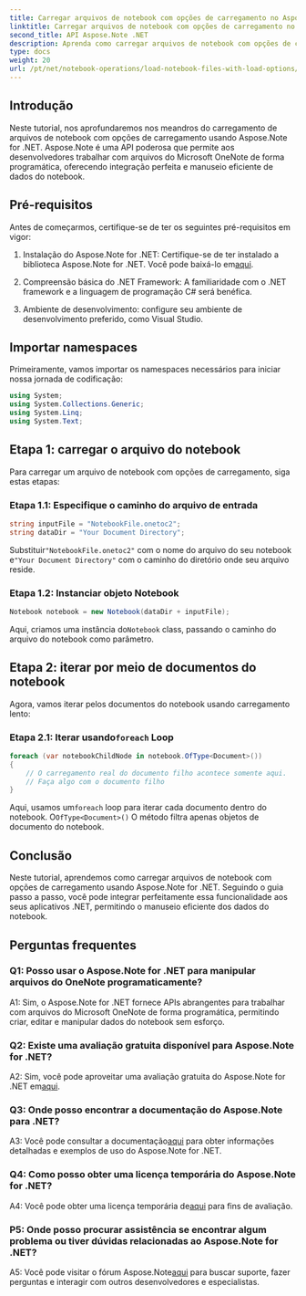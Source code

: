 ```yaml
---
title: Carregar arquivos de notebook com opções de carregamento no Aspose Note .NET
linktitle: Carregar arquivos de notebook com opções de carregamento no Aspose Note .NET
second_title: API Aspose.Note .NET
description: Aprenda como carregar arquivos de notebook com opções de carregamento usando Aspose.Note for .NET. Integre perfeitamente essa funcionalidade aos seus aplicativos .NET para uma manipulação eficiente dos dados do notebook.
type: docs
weight: 20
url: /pt/net/notebook-operations/load-notebook-files-with-load-options/
---
```

## Introdução

Neste tutorial, nos aprofundaremos nos meandros do carregamento de arquivos de notebook com opções de carregamento usando Aspose.Note for .NET. Aspose.Note é uma API poderosa que permite aos desenvolvedores trabalhar com arquivos do Microsoft OneNote de forma programática, oferecendo integração perfeita e manuseio eficiente de dados do notebook.

## Pré-requisitos

Antes de começarmos, certifique-se de ter os seguintes pré-requisitos em vigor:

1.  Instalação do Aspose.Note for .NET: Certifique-se de ter instalado a biblioteca Aspose.Note for .NET. Você pode baixá-lo em[aqui](https://releases.aspose.com/note/net/).

2. Compreensão básica do .NET Framework: A familiaridade com o .NET framework e a linguagem de programação C# será benéfica.

3. Ambiente de desenvolvimento: configure seu ambiente de desenvolvimento preferido, como Visual Studio.

## Importar namespaces

Primeiramente, vamos importar os namespaces necessários para iniciar nossa jornada de codificação:

```csharp
using System;
using System.Collections.Generic;
using System.Linq;
using System.Text;
```

## Etapa 1: carregar o arquivo do notebook

Para carregar um arquivo de notebook com opções de carregamento, siga estas etapas:

### Etapa 1.1: Especifique o caminho do arquivo de entrada

```csharp
string inputFile = "NotebookFile.onetoc2";
string dataDir = "Your Document Directory";
```

 Substituir`"NotebookFile.onetoc2"` com o nome do arquivo do seu notebook e`"Your Document Directory"` com o caminho do diretório onde seu arquivo reside.

### Etapa 1.2: Instanciar objeto Notebook

```csharp
Notebook notebook = new Notebook(dataDir + inputFile);
```

 Aqui, criamos uma instância do`Notebook` class, passando o caminho do arquivo do notebook como parâmetro.

## Etapa 2: iterar por meio de documentos do notebook

Agora, vamos iterar pelos documentos do notebook usando carregamento lento:

###  Etapa 2.1: Iterar usando`foreach` Loop

```csharp
foreach (var notebookChildNode in notebook.OfType<Document>()) 
{
    // O carregamento real do documento filho acontece somente aqui.
    // Faça algo com o documento filho
}
```

 Aqui, usamos um`foreach` loop para iterar cada documento dentro do notebook. O`OfType<Document>()` O método filtra apenas objetos de documento do notebook.

## Conclusão

Neste tutorial, aprendemos como carregar arquivos de notebook com opções de carregamento usando Aspose.Note for .NET. Seguindo o guia passo a passo, você pode integrar perfeitamente essa funcionalidade aos seus aplicativos .NET, permitindo o manuseio eficiente dos dados do notebook.

## Perguntas frequentes

### Q1: Posso usar o Aspose.Note for .NET para manipular arquivos do OneNote programaticamente?

A1: Sim, o Aspose.Note for .NET fornece APIs abrangentes para trabalhar com arquivos do Microsoft OneNote de forma programática, permitindo criar, editar e manipular dados do notebook sem esforço.

### Q2: Existe uma avaliação gratuita disponível para Aspose.Note for .NET?

 A2: Sim, você pode aproveitar uma avaliação gratuita do Aspose.Note for .NET em[aqui](https://releases.aspose.com/).

### Q3: Onde posso encontrar a documentação do Aspose.Note para .NET?

 A3: Você pode consultar a documentação[aqui](https://reference.aspose.com/note/net/) para obter informações detalhadas e exemplos de uso do Aspose.Note for .NET.

### Q4: Como posso obter uma licença temporária do Aspose.Note for .NET?

 A4: Você pode obter uma licença temporária de[aqui](https://purchase.aspose.com/temporary-license/) para fins de avaliação.

### P5: Onde posso procurar assistência se encontrar algum problema ou tiver dúvidas relacionadas ao Aspose.Note for .NET?

 A5: Você pode visitar o fórum Aspose.Note[aqui](https://forum.aspose.com/c/note/28) para buscar suporte, fazer perguntas e interagir com outros desenvolvedores e especialistas.